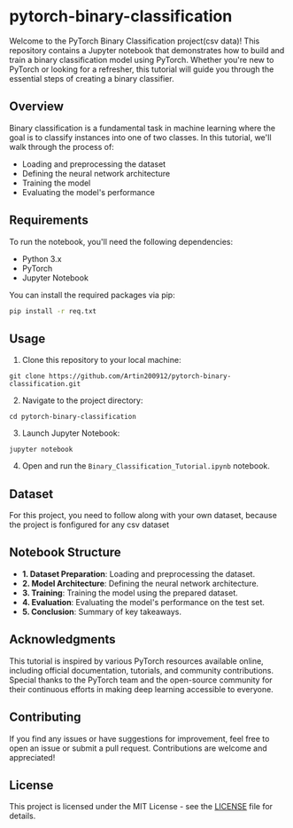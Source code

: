 ﻿# pytorch-binary-classification

Welcome to the PyTorch Binary Classification project(csv data)! This repository contains a Jupyter notebook that demonstrates how to build and train a binary classification model using PyTorch. Whether you're new to PyTorch or looking for a refresher, this tutorial will guide you through the essential steps of creating a binary classifier.

## Overview

Binary classification is a fundamental task in machine learning where the goal is to classify instances into one of two classes. In this tutorial, we'll walk through the process of:

- Loading and preprocessing the dataset
- Defining the neural network architecture
- Training the model
- Evaluating the model's performance

## Requirements

To run the notebook, you'll need the following dependencies:

- Python 3.x
- PyTorch
- Jupyter Notebook

You can install the required packages via pip:

``` bash
pip install -r req.txt

```

## Usage

1. Clone this repository to your local machine:
```
git clone https://github.com/Artin200912/pytorch-binary-classification.git
```

2. Navigate to the project directory:
```
cd pytorch-binary-classification
```
3. Launch Jupyter Notebook:
```
jupyter notebook
```
4. Open and run the `Binary_Classification_Tutorial.ipynb` notebook.

## Dataset

For this project, you need to follow along with your own dataset, because the project is fonfigured for any csv dataset

## Notebook Structure

- **1. Dataset Preparation**: Loading and preprocessing the dataset.
- **2. Model Architecture**: Defining the neural network architecture.
- **3. Training**: Training the model using the prepared dataset.
- **4. Evaluation**: Evaluating the model's performance on the test set.
- **5. Conclusion**: Summary of key takeaways.

## Acknowledgments

This tutorial is inspired by various PyTorch resources available online, including official documentation, tutorials, and community contributions. Special thanks to the PyTorch team and the open-source community for their continuous efforts in making deep learning accessible to everyone.

## Contributing

If you find any issues or have suggestions for improvement, feel free to open an issue or submit a pull request. Contributions are welcome and appreciated!

## License

This project is licensed under the MIT License - see the [LICENSE](LICENSE) file for details.
